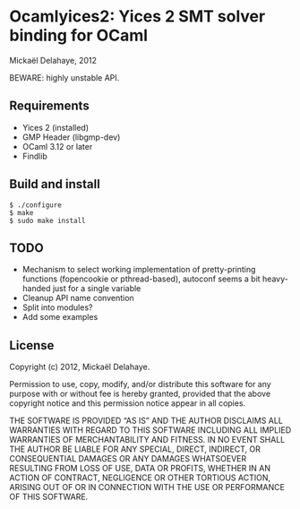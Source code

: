 Ocamlyices2: Yices 2 SMT solver binding for OCaml
=================================================
Mickaël Delahaye, 2012

BEWARE: highly unstable API.

Requirements
------------

* Yices 2 (installed)
* GMP Header (libgmp-dev)
* OCaml 3.12 or later
* Findlib


Build and install
-----------------

    $ ./configure
    $ make
    $ sudo make install

TODO
----

* Mechanism to select working implementation of pretty-printing functions
  (fopencookie or pthread-based), autoconf seems a bit heavy-handed just for a
  single variable
* Cleanup API name convention
* Split into modules?
* Add some examples

License
-------

Copyright (c) 2012, Mickaël Delahaye.

Permission to use, copy, modify, and/or distribute this software for any purpose
with or without fee is hereby granted, provided that the above copyright notice
and this permission notice appear in all copies.

THE SOFTWARE IS PROVIDED “AS IS” AND THE AUTHOR DISCLAIMS ALL WARRANTIES WITH
REGARD TO THIS SOFTWARE INCLUDING ALL IMPLIED WARRANTIES OF MERCHANTABILITY AND
FITNESS. IN NO EVENT SHALL THE AUTHOR BE LIABLE FOR ANY SPECIAL, DIRECT,
INDIRECT, OR CONSEQUENTIAL DAMAGES OR ANY DAMAGES WHATSOEVER RESULTING FROM LOSS
OF USE, DATA OR PROFITS, WHETHER IN AN ACTION OF CONTRACT, NEGLIGENCE OR OTHER
TORTIOUS ACTION, ARISING OUT OF OR IN CONNECTION WITH THE USE OR PERFORMANCE OF
THIS SOFTWARE.

